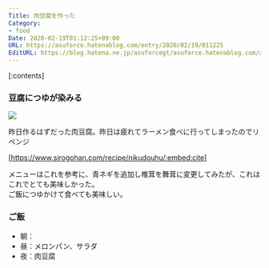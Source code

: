 ```yaml
---
Title: 肉豆腐を作った
Category:
- food
Date: 2020-02-19T01:12:25+09:00
URL: https://asuforce.hatenablog.com/entry/2020/02/19/011225
EditURL: https://blog.hatena.ne.jp/asuforcegt/asuforce.hatenablog.com/atom/entry/26006613516005160
---
```


[:contents]

###  豆腐につゆが染みる

<span itemtype="http://schema.org/Photograph" itemscope="itemscope"><img class="magnifiable" src="https://lh3.googleusercontent.com/-qoR6GE1QBkA/XkwL9T3SEWI/AAAAAAABIVM/MvtTE2jve_Y0shRkHjyIPtCQOG951kf-gCE0YBhgL/s1200/IMG_0639.HEIC" itemprop="image"></span>

昨日作るはずだった肉豆腐。昨日は疲れてラーメン食べに行ってしまったのでリベンジ  

[https://www.sirogohan.com/recipe/nikudouhu/:embed:cite]

メニューはこれを参考に、青ネギを追加し椎茸を舞茸に変更してみたが、これはこれでとても美味しかった。  
ご飯につゆかけて食べても美味しい。

### ご飯

- 朝：
- 昼：メロンパン、サラダ
- 夜：肉豆腐
